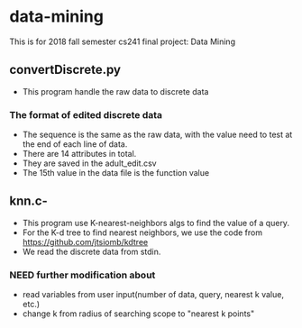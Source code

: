# data-mining
This is  for 2018 fall semester cs241 final project: Data Mining

## convertDiscrete.py
- This program handle the raw data to discrete data
### The format of edited discrete data
- The sequence is the same as the raw data, with the value need to test at the end of each line of data.
- There are 14 attributes in total.
- They are saved in the adult_edit.csv
- The 15th value in the data file is the function value
## knn.c- 
- This program use K-nearest-neighbors algs to find the value of a query.
- For the K-d tree to find nearest neighbors, we use the code from https://github.com/jtsiomb/kdtree
- We read the discrete data from stdin.
### NEED further modification about
- read variables from user input(number of data, query, nearest k value, etc.)
- change k from radius of searching scope to "nearest k points"

